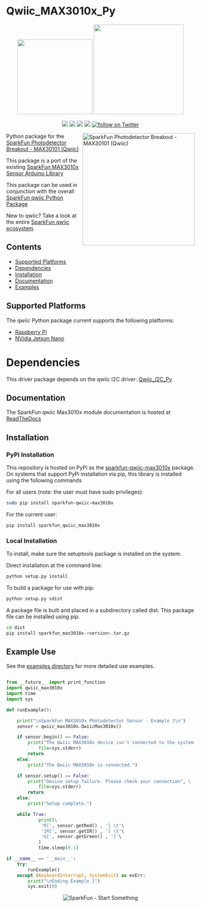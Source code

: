 Qwiic_MAX3010x_Py
===================

<p align="center">
   <img src="https://cdn.sparkfun.com/assets/custom_pages/2/7/2/qwiic-logo-registered.jpg"  width=200>  
   <img src="https://www.python.org/static/community_logos/python-logo-master-v3-TM.png"  width=240>   
</p>
<p align="center">
	<a href="https://pypi.org/project/sparkfun-qwiic-max3010x/" alt="Package">
		<img src="https://img.shields.io/pypi/pyversions/sparkfun_qwiic_max3010x.svg" /></a>
	<a href="https://github.com/sparkfun/Qwiic_MAX3010x_Py/issues" alt="Issues">
		<img src="https://img.shields.io/github/issues/sparkfun/Qwiic_MAX3010x_Py.svg" /></a>
	<a href="https://qwiic-max3010x-py.readthedocs.io/en/latest/index.html" alt="Documentation">
		<img src="https://readthedocs.org/projects/qwiic-max3010x-py/badge/?version=latest&style=flat" /></a>
	<a href="https://github.com/sparkfun/Qwiic_MAX3010x_Py/blob/master/LICENSE" alt="License">
		<img src="https://img.shields.io/badge/license-MIT-blue.svg" /></a>
	<a href="https://twitter.com/intent/follow?screen_name=sparkfun">
        	<img src="https://img.shields.io/twitter/follow/sparkfun.svg?style=social&logo=twitter"
           	 alt="follow on Twitter"></a>
	
</p>

<img src="https://cdn.sparkfun.com//assets/parts/1/5/3/3/8/16474-SparkFun_Photodetector_Breakout_-_MAX30101__Qwiic_-01.jpg"  align="right" width=300 alt="SparkFun Photodetector Breakout - MAX30101 (Qwiic)">

Python package for the [SparkFun Photodetector Breakout - MAX30101 (Qwiic)](https://www.sparkfun.com/products/16474)

This package is a port of the existing [SparkFun MAX3010x Sensor Arduino Library](https://github.com/sparkfun/SparkFun_MAX3010x_Sensor_Library)

This package can be used in conjunction with the overall [SparkFun qwiic Python Package](https://github.com/sparkfun/Qwiic_Py)

New to qwiic? Take a look at the entire [SparkFun qwiic ecosystem](https://www.sparkfun.com/qwiic).

## Contents

* [Supported Platforms](#supported-platforms)
* [Dependencies](#dependencies)
* [Installation](#installation)
* [Documentation](#documentation)
* [Examples](#examples)

Supported Platforms
--------------------
The qwiic Python package current supports the following platforms:
* [Raspberry Pi](https://www.sparkfun.com/search/results?term=raspberry+pi)
* [NVidia Jetson Nano](https://www.sparkfun.com/products/15297)

Dependencies
================
This driver package depends on the qwiic I2C driver: 
[Qwiic_I2C_Py](https://github.com/sparkfun/Qwiic_I2C_Py)

Documentation
-------------
The SparkFun qwiic Max3010x module documentation is hosted at [ReadTheDocs](https://qwiic-max3010x-py.readthedocs.io/en/latest/index.html)

Installation
--------------

### PyPi Installation
This repository is hosted on PyPi as the [sparkfun-qwiic-max3010x](https://pypi.org/project/sparkfun-qwiic-max3010x/) package. On systems that support PyPi installation via pip, this library is installed using the following commands

For all users (note: the user must have sudo privileges):
```sh
sudo pip install sparkfun-qwiic-max3010x
```
For the current user:

```sh
pip install sparkfun_qwiic_max3010x
```

### Local Installation
To install, make sure the setuptools package is installed on the system.

Direct installation at the command line:
```sh
python setup.py install
```

To build a package for use with pip:
```sh
python setup.py sdist
 ```
A package file is built and placed in a subdirectory called dist. This package file can be installed using pip.
```sh
cd dist
pip install sparkfun_max3010x-<version>.tar.gz
```
  
Example Use
------------
See the [examples directory](#examples) for more detailed use examples.

```python

from __future__ import print_function
import qwiic_max3010x
import time
import sys

def runExample():

	print("\nSparkFun MAX3010x Photodetector Sensor - Example 1\n")
	sensor = qwiic_max3010x.QwiicMax3010x()

	if sensor.begin() == False:
		print("The Qwiic MAX3010x device isn't connected to the system. Please check your connection", \
			file=sys.stderr)
		return
	else:
		print("The Qwiic MAX3010x is connected.")

	if sensor.setup() == False:
		print("Device setup failure. Please check your connection", \
			file=sys.stderr)
		return
	else:
		print("Setup complete.")        

	while True:
			print(\
			 'R[', sensor.getRed() , '] \t'\
             'IR[', sensor.getIR() , '] \t'\
             'G[', sensor.getGreen() , ']'\
			)
			time.sleep(0.1)

if __name__ == '__main__':
	try:
		runExample()
	except (KeyboardInterrupt, SystemExit) as exErr:
		print("\nEnding Example 1")
		sys.exit(0)
```

<p align="center">
<img src="https://cdn.sparkfun.com/assets/custom_pages/3/3/4/dark-logo-red-flame.png" alt="SparkFun - Start Something">
</p>
